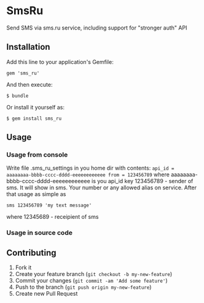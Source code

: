 # SmsRu

  Send SMS via sms.ru service, including support for "stronger auth" API

## Installation

Add this line to your application's Gemfile:

    gem 'sms_ru'

And then execute:

    $ bundle

Or install it yourself as:

    $ gem install sms_ru

## Usage

### Usage from console

Write file .sms_ru_settings in you home dir with contents:
`api_id = aaaaaaaa-bbbb-cccc-dddd-eeeeeeeeeeee
from = 123456789`
where aaaaaaaa-bbbb-cccc-dddd-eeeeeeeeeeee is you api_id key
123456789 - sender of sms. It will show in sms. Your number or any allowed alias on service.
After that usage as simple as

`sms 123456789 'my text message'`

where 12345689 - receipient of sms

### Usage in source code


## Contributing

1. Fork it
2. Create your feature branch (`git checkout -b my-new-feature`)
3. Commit your changes (`git commit -am 'Add some feature'`)
4. Push to the branch (`git push origin my-new-feature`)
5. Create new Pull Request
